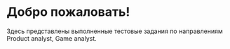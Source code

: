 # Добро пожаловать! 
Здесь представлены выполненные тестовые задания по направлениям Product analyst, Game analyst.
